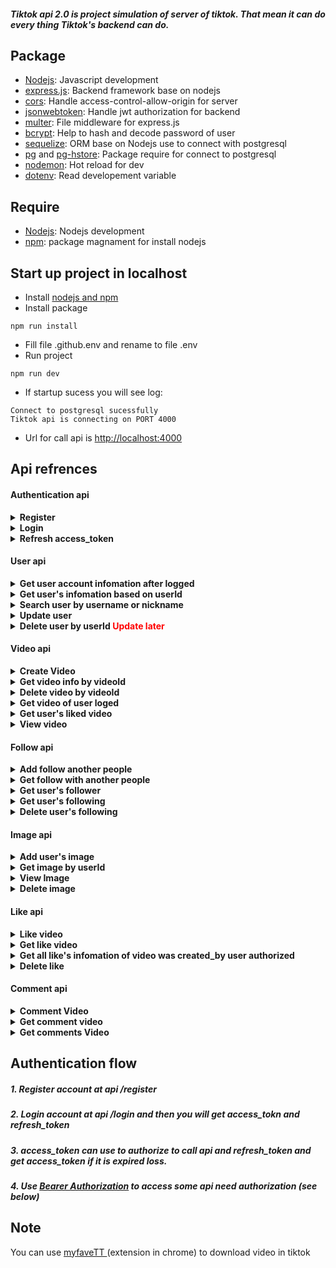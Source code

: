 ##### Tiktok api 2.0 is project simulation of server of tiktok. That mean it can do every thing Tiktok's backend can do.

## Package
* [Nodejs](https://nodejs.org/en/download/): Javascript development
* [express.js](https://www.npmjs.com/package/express): Backend framework base on nodejs
* [cors](https://www.npmjs.com/package/cors): Handle access-control-allow-origin for server
* [jsonwebtoken](https://www.npmjs.com/package/jsonwebtoken): Handle jwt authorization for backend
* [multer](https://www.npmjs.com/package/multer): File middleware for express.js
* [bcrypt](https://www.npmjs.com/package/bcrypt): Help to hash and decode password of user
* [sequelize](https://www.npmjs.com/package/sequelize): ORM base on Nodejs use to connect with postgresql
* [pg](https://www.npmjs.com/package/pg) and [pg-hstore](https://www.npmjs.com/package/pg-hstore): Package require for connect to postgresql
* [nodemon](https://www.npmjs.com/package/nodemon): Hot reload for dev
* [dotenv](https://www.npmjs.com/package/dotenv): Read developement variable

## Require
* [Nodejs](https://nodejs.org/en/download/): Nodejs development
* [npm](https://nodejs.org/en/download/): package magnament for install nodejs

## Start up project in localhost
* Install [ nodejs and npm ]()
* Install package
```
npm run install
```
* Fill file .github.env and rename to file .env
* Run project
```
npm run dev
```
* If startup sucess you will see log:
```
Connect to postgresql sucessfully
Tiktok api is connecting on PORT 4000
```
* Url for call api is [ http://localhost:4000 ](http://localhost:4000)

## Api refrences

#### Authentication api
<details>
<summary><span style="font-weight:bold"> Register <span></summary>
Request:

```http
Route: /register
Method: POST
Headers: 
    Content-Type: application/x-www-form-urlencoded
Data: 
    username: string
    password: string
    nickname: string
    description: string
``` 
Respone:
```json
{
    "userId": "a090c1c1-a8bf-4ce2-abe1-033f3e6fef40",
    "username": "Testing_username",
    "nickname": "Testing_nickname",
    "password": "$2b$11$iAwj9pE7nSb5BQOusi8a1u2Dy3JOJnXN8I61ic3TuttAEuREINmkW",
    "description": "Testing_description",
    "updatedAt": "2022-07-17T05:40:40.276Z",
    "createdAt": "2022-07-17T05:40:40.276Z"
}
```
</details>

<details>
<summary><span style="font-weight:bold"> Login <span></summary>

Request:
```http
Route: /login
Method: POST
Headers:
    Content-Type: application/x-www-form-urlencoded
Data: 
    username: string
    password: string
```
Respone:
```json
{
    "accessToken": "eyJhbGciOiJIUzI1NiIsInR5cCI6IkpXVCJ9.eyJ1c2VyIjp7InVzZXJuYW1lIjoiVGVzdGluZ191c2VybmFtZSIsIm5pY2tuYW1lIjoiVGVzdGluZ19uaWNrbmFtZSIsInVzZXJJZCI6ImEwOTBjMWMxLWE4YmYtNGNlMi1hYmUxLTAzM2YzZTZmZWY0MCJ9LCJpYXQiOjE2NTgwMzY0NjcsImV4cCI6MTY1ODA0MDA2N30.9jseXgRSuKwtvMD54PomrEulvaQZsG9dE6Bm6MWGkjE",
    "refreshToken": "eyJhbGciOiJIUzI1NiIsInR5cCI6IkpXVCJ9.eyJ1c2VyIjp7InVzZXJuYW1lIjoiVGVzdGluZ191c2VybmFtZSIsIm5pY2tuYW1lIjoiVGVzdGluZ19uaWNrbmFtZSIsInVzZXJJZCI6ImEwOTBjMWMxLWE4YmYtNGNlMi1hYmUxLTAzM2YzZTZmZWY0MCJ9LCJpYXQiOjE2NTgwMzY0NjcsImV4cCI6MTY4OTU3MjQ2N30.OCRF2Qi_u5r0FhbAZryVvgmxtRSnv8bmttGqcs3DrWg"
}
```
</details>


<details>
<summary><span style="font-weight:bold"> Refresh access_token <span></summary>

Request:
```http
Route: /login
Method: GET
Query: 
    refresh_token: string
```
Respone:
```json
{
    "access_token": "eyJhbGciOiJIUzI1NiIsInR5cCI6IkpXVCJ9.eyJ1c2VyIjp7InVzZXJuYW1lIjoiVGVzdGluZ191c2VybmFtZSIsIm5pY2tuYW1lIjoiVGVzdGluZ19uaWNrbmFtZSIsInVzZXJJZCI6ImEwOTBjMWMxLWE4YmYtNGNlMi1hYmUxLTAzM2YzZTZmZWY0MCJ9LCJpYXQiOjE2NTgwMzY1NjUsImV4cCI6MTY1ODA0MDE2NX0.A3NDN2PS_vFWzVmONE-JhLdLX88ccFeVJhzbfTMtM2c"
}
```
</details>

#### User api

<details>
<summary><span style="font-weight:bold"> Get user account infomation after logged <span></summary>

Request:
```http
Route: /user/me
Method: GET
Headers: 
    Authorization: Bearer <access_token>
```
Respone:
```json
{
    "userId": "a090c1c1-a8bf-4ce2-abe1-033f3e6fef40",
    "username": "Testing_username",
    "nickname": "Testing_nickname",
    "password": "$2b$11$iAwj9pE7nSb5BQOusi8a1u2Dy3JOJnXN8I61ic3TuttAEuREINmkW",
    "description": "Testing_description",
    "createdAt": "2022-07-17T05:40:40.276Z",
    "updatedAt": "2022-07-17T05:40:40.276Z",
    "followerCount": "0",
    "followingCount": "0",
    "image": {
        "imageId": "aeaebd77-f7e6-40a6-8ec1-e639252b209b",
        "url": "http://localhost:4000/image/aeaebd77-f7e6-40a6-8ec1-e639252b209b/view",
        "createdAt": "2022-07-17T05:43:45.352Z",
        "updatedAt": "2022-07-17T05:43:45.352Z",
        "owner": "a090c1c1-a8bf-4ce2-abe1-033f3e6fef40"
    }
}
```
</details>

<details>
<summary><span style="font-weight:bold"> Get user's infomation based on userId <span></summary>

Request:
```http
Route: /user/:userId
Method: GET
Params: 
    userId: uuid
```
Respone:
```json
{
    "userId": "a090c1c1-a8bf-4ce2-abe1-033f3e6fef40",
    "username": "Testing_username",
    "nickname": "Testing_nickname",
    "password": "$2b$11$iAwj9pE7nSb5BQOusi8a1u2Dy3JOJnXN8I61ic3TuttAEuREINmkW",
    "description": "Testing_description",
    "createdAt": "2022-07-17T05:40:40.276Z",
    "updatedAt": "2022-07-17T05:40:40.276Z",
    "followerCount": "0",
    "followingCount": "0",
    "image": {
        "imageId": "aeaebd77-f7e6-40a6-8ec1-e639252b209b",
        "url": "http://localhost:4000/image/aeaebd77-f7e6-40a6-8ec1-e639252b209b/view",
        "createdAt": "2022-07-17T05:43:45.352Z",
        "updatedAt": "2022-07-17T05:43:45.352Z",
        "owner": "a090c1c1-a8bf-4ce2-abe1-033f3e6fef40"
    }
}
```
</details>

<details>
<summary><span style="font-weight:bold"> Search user by username or nickname <span></summary>

Request:
```
Route: /user/search
Method: GET
Query:
    keyword: string
```
Respone:
```
[
    {
        "userId": "a090c1c1-a8bf-4ce2-abe1-033f3e6fef40",
        "username": "Testing_username",
        "nickname": "Testing_nickname",
        "description": "Testing_description",
        "createdAt": "2022-07-17T05:40:40.276Z",
        "updatedAt": "2022-07-17T05:40:40.276Z",
        "followerCount": "0",
        "followingCount": "0",
        "image": {
            "imageId": "aeaebd77-f7e6-40a6-8ec1-e639252b209b",
            "url": "http://localhost:4000/image/aeaebd77-f7e6-40a6-8ec1-e639252b209b/view",
            "createdAt": "2022-07-17T05:43:45.352Z",
            "updatedAt": "2022-07-17T05:43:45.352Z",
            "owner": "a090c1c1-a8bf-4ce2-abe1-033f3e6fef40"
        }
    }
]
```
</details>

<details>
<summary><span style="font-weight:bold"> Update user <span></summary>

Request:
```http
Route: /user/me
Method: PUT
data: 
    username: string
    password: string
    nickname: string
    description: string
```
Respone:
```
updated
```
</details>

<details>
<summary><span style="font-weight:bold"> Delete user by userId <span style = "color:red"> Update later </span> <span></summary>
</details>

#### Video api

<details>
<summary><span style="font-weight:bold"> Create Video </summary>

Request: 
```http
Route: /video
Method: POST
Headers:
    Authorization: Bearer <access_token>
    Content-Type: multipart/form-data
data: 
    file: video/mp4 type
    description: string
```
Respone:
```json
{
    "videoId": "d75f06ab-9416-4314-9785-fa9ef119314e",
    "owner": "a090c1c1-a8bf-4ce2-abe1-033f3e6fef40",
    "description": "Thi is test video",
    "updatedAt": "2022-07-17T05:47:28.914Z",
    "createdAt": "2022-07-17T05:47:28.914Z",
    "url": "http://localhost:4000/video/d75f06ab-9416-4314-9785-fa9ef119314e/view"
}
```
</details>

<details>
<summary><span style="font-weight:bold"> Get video info by videoId </summary>

Request:
```http
Route: /video/:videoId
Method: GET
Params:
    userId: uuid
```
Respone:
```json
{
    "videoId": "e3492006-263f-4c15-b5c3-9fa745eb215b",
    "description": "Test video",
    "url": "http://localhost:4000/video/e3492006-263f-4c15-b5c3-9fa745eb215b/view",
    "createdAt": "2022-07-17T05:21:48.316Z",
    "updatedAt": "2022-07-17T05:21:48.316Z",
    "owner": "f88f1e00-73ba-40a0-8a19-d4bb99fe4459",
    "likeCount": "1",
    "user": {
        "userId": "f88f1e00-73ba-40a0-8a19-d4bb99fe4459",
        "username": "hoaian412003",
        "nickname": "Tran Hoai An",
        "description": null,
        "createdAt": "2022-07-16T14:53:00.661Z",
        "updatedAt": "2022-07-17T05:09:38.863Z",
        "image": {
            "imageId": "deffddc1-6859-4660-a162-4c0c0d205207",
            "url": "http://localhost:4000/image/deffddc1-6859-4660-a162-4c0c0d205207/view",
            "createdAt": "2022-07-16T14:56:14.628Z",
            "updatedAt": "2022-07-16T14:56:14.628Z",
            "owner": "f88f1e00-73ba-40a0-8a19-d4bb99fe4459"
        }
    }
}
```
</details>

<details>
<summary><span style="font-weight:bold"> Delete video by videoId </summary>

Request:
```http
Route: /video/:videoId
Method: DELETE
Params: 
    videoId: uuid
Headers: 
    Authorization: Bearer <access_token>
```
Respone:
```json
deleted
```
</details>

<details>
<summary><span style="font-weight:bold"> Get video of user loged </summary>

Request:
```http
Route: /videos
Method: GET
Headers: 
    Authorization: Bearer <access_token>
```
Respone:
```json
[
    {
        "videoId": "0f6971a9-36ed-4fdf-a2fd-b9b0921b7f63",
        "description": "Test video",
        "url": "http://localhost:4000/video/0f6971a9-36ed-4fdf-a2fd-b9b0921b7f63/view",
        "createdAt": "2022-07-17T05:59:03.571Z",
        "updatedAt": "2022-07-17T05:59:03.571Z",
        "owner": "a090c1c1-a8bf-4ce2-abe1-033f3e6fef40",
        "likeCount": "1",
        "user": {
            "userId": "a090c1c1-a8bf-4ce2-abe1-033f3e6fef40",
            "username": "Testing_username",
            "nickname": "Testing_nickname",
            "description": "Testing_description",
            "createdAt": "2022-07-17T05:40:40.276Z",
            "updatedAt": "2022-07-17T05:40:40.276Z",
            "image": {
                "imageId": "aeaebd77-f7e6-40a6-8ec1-e639252b209b",
                "url": "http://localhost:4000/image/aeaebd77-f7e6-40a6-8ec1-e639252b209b/view",
                "createdAt": "2022-07-17T05:43:45.352Z",
                "updatedAt": "2022-07-17T05:43:45.352Z",
                "owner": "a090c1c1-a8bf-4ce2-abe1-033f3e6fef40"
            }
        }
    },
    {
        "videoId": "bf784526-5d25-4f1c-a8e4-cf222692dcf9",
        "description": "Test video",
        "url": "http://localhost:4000/video/bf784526-5d25-4f1c-a8e4-cf222692dcf9/view",
        "createdAt": "2022-07-17T05:59:04.311Z",
        "updatedAt": "2022-07-17T05:59:04.311Z",
        "owner": "a090c1c1-a8bf-4ce2-abe1-033f3e6fef40",
        "likeCount": "1",
        "user": {
            "userId": "a090c1c1-a8bf-4ce2-abe1-033f3e6fef40",
            "username": "Testing_username",
            "nickname": "Testing_nickname",
            "description": "Testing_description",
            "createdAt": "2022-07-17T05:40:40.276Z",
            "updatedAt": "2022-07-17T05:40:40.276Z",
            "image": {
                "imageId": "aeaebd77-f7e6-40a6-8ec1-e639252b209b",
                "url": "http://localhost:4000/image/aeaebd77-f7e6-40a6-8ec1-e639252b209b/view",
                "createdAt": "2022-07-17T05:43:45.352Z",
                "updatedAt": "2022-07-17T05:43:45.352Z",
                "owner": "a090c1c1-a8bf-4ce2-abe1-033f3e6fef40"
            }
        }
    }
]
```
</details>

<details>
<summary><span style="font-weight:bold"> Get user's liked video</summary>

Request:
```http
Route: /videos/like
Method: GET
Headers: 
    Authorization: Bearer <access_token>
```
Respone:
```json
[
    {
        "video": {
            "videoId": "8bbfed25-3a5f-4041-8500-a40600a2875c",
            "description": "Thi is test video",
            "url": "http://localhost:4000/video/8bbfed25-3a5f-4041-8500-a40600a2875c/view",
            "createdAt": "2022-07-16T14:56:23.753Z",
            "updatedAt": "2022-07-16T14:56:23.753Z",
            "owner": "f88f1e00-73ba-40a0-8a19-d4bb99fe4459",
            "user": {
                "userId": "f88f1e00-73ba-40a0-8a19-d4bb99fe4459",
                "username": "hoaian412003",
                "nickname": "Tran Hoai An",
                "description": null,
                "createdAt": "2022-07-16T14:53:00.661Z",
                "updatedAt": "2022-07-17T05:09:38.863Z"
            }
        }
    }
]
```
</details>


<details>
<summary><span style="font-weight:bold"> View video</summary>

Request:
```http
Route: /video/:videoId/view
Method: GET
Params: 
    videoId: uuid
```
Respone:
```video/mp4
Video
```
</details>

#### Follow api

<details>
<summary><span style="font-weight:bold"> Add follow another people </summary>

Request:
```http
Route: /follow
Method: POST
Headers: 
    Authorization: Bearer <access_token>
Data: 
    userId: uuid
```
Respone:
```json
{
    "followId": "3965eadc-a96b-4387-bbe9-d4ed9cafea88",
    "owner": "a090c1c1-a8bf-4ce2-abe1-033f3e6fef40",
    "follower": "28ddb078-2c81-46b2-a7cc-f51ea85c51df",
    "updatedAt": "2022-07-17T08:04:56.740Z",
    "createdAt": "2022-07-17T08:04:56.740Z"
}
```
</details>

<details>
<summary><span style="font-weight:bold"> Get follow with another people </summary>

Request:
```http
Route: /follow/user/:userId
Method: GET
Headers: 
    Authorization: Bearer <access_token>
Params: userId
```
Respone:
```json
{
    "followId": "3965eadc-a96b-4387-bbe9-d4ed9cafea88",
    "createdAt": "2022-07-17T08:04:56.740Z",
    "updatedAt": "2022-07-17T08:04:56.740Z",
    "owner": "a090c1c1-a8bf-4ce2-abe1-033f3e6fef40",
    "follower": "28ddb078-2c81-46b2-a7cc-f51ea85c51df"
}
```
</details>

<details>
<summary><span style="font-weight:bold"> Get user's follower </summary>

Request:
```http
Route: /followers
Method: GET
Headers:
    Authorization: Bearer <access_token>
```
Respone:
```json
[
    {
        "followId": "3965eadc-a96b-4387-bbe9-d4ed9cafea88",
        "createdAt": "2022-07-17T08:04:56.740Z",
        "updatedAt": "2022-07-17T08:04:56.740Z",
        "owner": "a090c1c1-a8bf-4ce2-abe1-033f3e6fef40",
        "follower": "28ddb078-2c81-46b2-a7cc-f51ea85c51df",
        "user": {
            "username": "hoaian412004",
            "nickname": "Tran Hoai An Dep trai",
            "image": null
        }
    }
]
```
</details>

<details>
<summary><span style="font-weight:bold"> Get user's following </summary>

Request:
```http
Route: /following
Method: GET
Headers:
    Authorization: Bearer <access_token>
```
Respone:
```json
[
    {
        "followId": "3965eadc-a96b-4387-bbe9-d4ed9cafea88",
        "createdAt": "2022-07-17T08:04:56.740Z",
        "updatedAt": "2022-07-17T08:04:56.740Z",
        "owner": "a090c1c1-a8bf-4ce2-abe1-033f3e6fef40",
        "follower": "28ddb078-2c81-46b2-a7cc-f51ea85c51df",
        "user": {
            "username": "hoaian412004",
            "nickname": "Tran Hoai An Dep trai",
            "image": null
        }
    }
]
```
</details>


<details>
<summary><span style="font-weight:bold"> Delete user's following </summary>

Request:
```http
Route: /follow/user/:userId
Method: DELETE
Headers:
    Authorization: Bearer <access_token>
```
Respone:
```json
deleted
```
</details>

#### Image api
<details>
<summary><span style="font-weight:bold">Add user's image</summary>

Request: 
```http
Route: /image
Method: POST
Headers:
    Authorization: Bearer <access_token>
```
Respone:
```json
{
    "imageId": "aeaebd77-f7e6-40a6-8ec1-e639252b209b",
    "url": "http://localhost:4000/image/aeaebd77-f7e6-40a6-8ec1-e639252b209b/view",
    "createdAt": "2022-07-17T05:43:45.352Z",
    "updatedAt": "2022-07-17T05:43:45.352Z",
    "owner": "a090c1c1-a8bf-4ce2-abe1-033f3e6fef40"
}
```
</details>

<details>
<summary><span style="font-weight:bold">Get image by userId</summary>

Request: 
```http
Route: /image/user/:userId
Method: GET
Params: 
    userId: uuid
```
Respone:
```json
{
    "imageId": "aeaebd77-f7e6-40a6-8ec1-e639252b209b",
    "url": "http://localhost:4000/image/aeaebd77-f7e6-40a6-8ec1-e639252b209b/view",
    "createdAt": "2022-07-17T05:43:45.352Z",
    "updatedAt": "2022-07-17T05:43:45.352Z",
    "owner": "a090c1c1-a8bf-4ce2-abe1-033f3e6fef40"
}
```
</details>

<details>
<summary><span style="font-weight:bold">View Image</summary>

Request: 
```http
Route: /image/:imageId/view
Method: GET
Params:
    imageId: uuid
```
Respone:
```json
Image
```
</details>

<details>
<summary><span style="font-weight:bold">Delete image</summary>

Request: 
```http
Route: /image/:imageId
Method: DELETE
Headers:
    Authorization: Bearer <access_token>
Params: 
    imageId: uuid
```
Respone:
```json
deleted
```
</details>

#### Like api
<details>
<summary><span style="font-weight:bold">Like video</summary>

Request:
```http
Route: /like/video/:videoId
Method: POST
Headers:
    Authorization: Bearer <access_token>
Params:
    videoId: uuid
```
Respone:
```json
{
    "likeId": "184e5c13-aed7-47a9-b307-946e8423bcf9",
    "videoId": "8bbfed25-3a5f-4041-8500-a40600a2875c",
    "owner": "a090c1c1-a8bf-4ce2-abe1-033f3e6fef40",
    "updatedAt": "2022-07-17T08:31:12.952Z",
    "createdAt": "2022-07-17T08:31:12.952Z"
}
```
</details>

<details>
<summary><span style="font-weight:bold">Get like video</summary>

Request:
```http
Route: /like/video/:videoId
Method: GET
Headers:
    Authorization: Bearer <access_token>
Params: 
    videoId: uuid
```
Respone:
```json
{
    "likeId": "184e5c13-aed7-47a9-b307-946e8423bcf9",
    "createdAt": "2022-07-17T08:31:12.952Z",
    "updatedAt": "2022-07-17T08:31:12.952Z",
    "videoId": "8bbfed25-3a5f-4041-8500-a40600a2875c",
    "owner": "a090c1c1-a8bf-4ce2-abe1-033f3e6fef40"
}
```
</details>

<details>
<summary><span style="font-weight:bold">Get all like's infomation of video was created_by user authorized</summary>

Request:
```http
Route: /likes/video/:videoId
Method: GET
Headers:
    Authorization: Bearer <access_token>
Params: videoId
```
Respone:
```json
[
    {
        "likeId": "6383bbd1-64da-439a-8792-50de296eae84",
        "createdAt": "2022-07-17T08:36:08.543Z",
        "updatedAt": "2022-07-17T08:36:08.543Z",
        "videoId": "5b5f6d09-b4da-4d5a-bebc-89ba178d6807",
        "owner": "a090c1c1-a8bf-4ce2-abe1-033f3e6fef40",
        "user": {
            "userId": "a090c1c1-a8bf-4ce2-abe1-033f3e6fef40",
            "username": "Testing_username",
            "nickname": "Testing_nickname",
            "password": "$2b$11$iAwj9pE7nSb5BQOusi8a1u2Dy3JOJnXN8I61ic3TuttAEuREINmkW",
            "description": "Testing_description",
            "createdAt": "2022-07-17T05:40:40.276Z",
            "updatedAt": "2022-07-17T05:40:40.276Z",
            "image": {
                "imageId": "aeaebd77-f7e6-40a6-8ec1-e639252b209b",
                "url": "http://localhost:4000/image/aeaebd77-f7e6-40a6-8ec1-e639252b209b/view",
                "createdAt": "2022-07-17T05:43:45.352Z",
                "updatedAt": "2022-07-17T05:43:45.352Z",
                "owner": "a090c1c1-a8bf-4ce2-abe1-033f3e6fef40"
            }
        }
    }
]
```
</details>

<details>
<summary><span style="font-weight:bold">Delete like</summary>

Request:
```http
Route: /like/video/:videoId
Method: DELETE
Headers:
    Authorization: Bearer <access_token>
Params: videoId
```
Respone:
```json
deleted
```
</details>

#### Comment api

<details>
<summary><span style="font-weight:bold">Comment Video</summary>

Request:
```http
Route: /comment/video/:videoId
Method: POST
Headers:
    Authorization: Bearer <access_token>
Params:
    videoId: uuid
```
Respone:
```json
{
    "commentId": "150f12fc-f4d3-48ea-b6fa-6e4a767038cb",
    "created_at": "2022-07-17T08:38:20.086Z",
    "parent": null,
    "text": "this is test comment",
    "videoId": "5b5f6d09-b4da-4d5a-bebc-89ba178d6807",
    "owner": "a090c1c1-a8bf-4ce2-abe1-033f3e6fef40",
    "updatedAt": "2022-07-17T08:44:19.906Z",
    "createdAt": "2022-07-17T08:44:19.906Z"
}
```
</details>


<details>
<summary><span style="font-weight:bold">Get comment video</summary>

Request:
```http
Route: /comment/:commendId
Method: GET
Params:
    commentId: uuid
```
Respone:
```json
{
    "commentId": "150f12fc-f4d3-48ea-b6fa-6e4a767038cb",
    "text": "this is test comment",
    "created_at": "2022-07-17T08:38:20.086Z",
    "createdAt": "2022-07-17T08:44:19.906Z",
    "updatedAt": "2022-07-17T08:44:19.906Z",
    "videoId": "5b5f6d09-b4da-4d5a-bebc-89ba178d6807",
    "owner": "a090c1c1-a8bf-4ce2-abe1-033f3e6fef40",
    "parent": null,
    "user": {
        "userId": "a090c1c1-a8bf-4ce2-abe1-033f3e6fef40",
        "username": "Testing_username",
        "nickname": "Testing_nickname",
        "description": "Testing_description",
        "createdAt": "2022-07-17T05:40:40.276Z",
        "updatedAt": "2022-07-17T05:40:40.276Z",
        "image": {
            "imageId": "aeaebd77-f7e6-40a6-8ec1-e639252b209b",
            "url": "http://localhost:4000/image/aeaebd77-f7e6-40a6-8ec1-e639252b209b/view",
            "createdAt": "2022-07-17T05:43:45.352Z",
            "updatedAt": "2022-07-17T05:43:45.352Z",
            "owner": "a090c1c1-a8bf-4ce2-abe1-033f3e6fef40"
        }
    }
}
```
</details>

<details>
<summary><span style="font-weight:bold">Get comments Video</summary>

Request:
```http
Route: /comments/video/:videoId
Method: GET
Params:
    videoId: uuid
Query:
    parent: uuid
```
Respone:
```json
[
    {
        "commentId": "150f12fc-f4d3-48ea-b6fa-6e4a767038cb",
        "text": "this is test comment",
        "created_at": "2022-07-17T08:38:20.086Z",
        "createdAt": "2022-07-17T08:44:19.906Z",
        "updatedAt": "2022-07-17T08:44:19.906Z",
        "videoId": "5b5f6d09-b4da-4d5a-bebc-89ba178d6807",
        "owner": "a090c1c1-a8bf-4ce2-abe1-033f3e6fef40",
        "parent": null,
        "user": {
            "userId": "a090c1c1-a8bf-4ce2-abe1-033f3e6fef40",
            "username": "Testing_username",
            "nickname": "Testing_nickname",
            "description": "Testing_description",
            "createdAt": "2022-07-17T05:40:40.276Z",
            "updatedAt": "2022-07-17T05:40:40.276Z",
            "image": {
                "imageId": "aeaebd77-f7e6-40a6-8ec1-e639252b209b",
                "url": "http://localhost:4000/image/aeaebd77-f7e6-40a6-8ec1-e639252b209b/view",
                "createdAt": "2022-07-17T05:43:45.352Z",
                "updatedAt": "2022-07-17T05:43:45.352Z",
                "owner": "a090c1c1-a8bf-4ce2-abe1-033f3e6fef40"
            }
        }
    }
]
```
</details>


## Authentication flow
##### 1. Register account at api /register
##### 2. Login account at api /login and then you will get access_tokn and refresh_token
##### 3. access_token can use to authorize to call api and refresh_token and get access_token if it is expired loss.
##### 4. Use [Bearer Authorization](https://swagger.io/docs/specification/authentication/bearer-authentication/) to access some api need authorization (see below)

## Note

You can use [ myfaveTT ](https://chrome.google.com/webstore/detail/myfavett-download-all-you/gmajiifkcmjkehmngbopoobeplhoegad) (extension in chrome) to download video in tiktok
